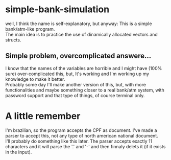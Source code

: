 # simple-bank-simulation

well, I think the name is self-explanatory, but anyway: This is a simple bank/atm-like program.  
The main idea is to practice the use of dinamically allocated vectors and structs.

## Simple problem, overcomplicated answere...

I know that the names of the variables are horrible and I might have (100% sure) over-complicated this, but, It's working and I'm working up my knowledge to make it better.  
Probably some day I'll make another version of this, but, with more functionalities and maybe something closer to a real bank/atm system, with password support and that type of things, of course terminal only.

# A little remember
I'm brazilian, so the program accepts the CPF as document. I've made a parser to accept this, not any type of north american national document.  
I'll probably do something like this later.
The parser accepts exactly 11 characters and it will parse the '.' and '-' and then finnaly delets it (if it exists in the input).
